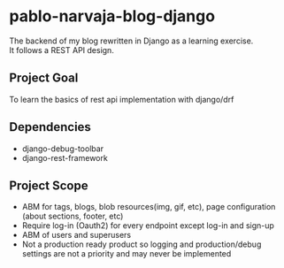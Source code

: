 # pablo-narvaja-blog-django
The backend of my blog rewritten in Django as a learning exercise.  
It follows a REST API design.  

## Project Goal
To learn the basics of rest api implementation with django/drf  

## Dependencies
- django-debug-toolbar
- django-rest-framework

## Project Scope
- ABM for tags, blogs, blob resources(img, gif, etc), page configuration (about sections, footer, etc)
- Require log-in (Oauth2) for every endpoint except log-in and sign-up
- ABM of users and superusers
- Not a production ready product so logging and production/debug settings are not a priority and may never be implemented
